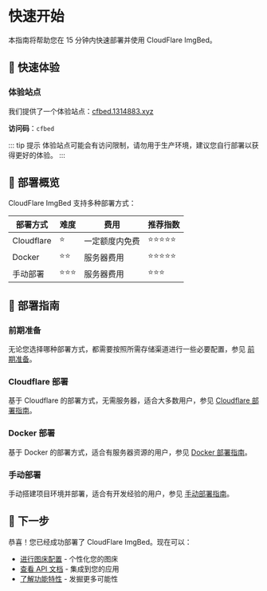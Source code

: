 # 快速开始

本指南将帮助您在 15 分钟内快速部署并使用 CloudFlare ImgBed。

## 📱 快速体验

### 体验站点

我们提供了一个体验站点：[cfbed.1314883.xyz](https://cfbed.1314883.xyz/)

**访问码**：`cfbed`

::: tip 提示
体验站点可能会有访问限制，请勿用于生产环境，建议您自行部署以获得更好的体验。
:::

## 🎯 部署概览

CloudFlare ImgBed 支持多种部署方式：

| 部署方式 | 难度 | 费用 | 推荐指数 |
|---------|------|------|---------|
| Cloudflare | ⭐ | 一定额度内免费 | ⭐⭐⭐⭐⭐ |
| Docker | ⭐⭐ | 服务器费用 | ⭐⭐⭐⭐⭐ |
| 手动部署 | ⭐⭐⭐ | 服务器费用 | ⭐⭐⭐ |

## 🚀 部署指南

### 前期准备

无论您选择哪种部署方式，都需要按照所需存储渠道进行一些必要配置，参见 [前期准备](/deployment/prerequisites)。

### Cloudflare 部署

基于 Cloudflare 的部署方式，无需服务器，适合大多数用户，参见 [Cloudflare 部署指南](/deployment/cloudflare)。

### Docker 部署

基于 Docker 的部署方式，适合有服务器资源的用户，参见 [Docker 部署指南](/deployment/docker)。

### 手动部署

手动搭建项目环境并部署，适合有开发经验的用户，参见 [手动部署指南](/deployment/manual)。


## 🎉 下一步

恭喜！您已经成功部署了 CloudFlare ImgBed。现在可以：

- [进行图床配置](/deployment/configuration) - 个性化您的图床
- [查看 API 文档](/api/upload) - 集成到您的应用
- [了解功能特性](/guide/features) - 发掘更多可能性

